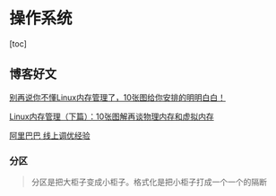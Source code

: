 # 操作系统

[toc]



##  博客好文

[别再说你不懂Linux内存管理了，10张图给你安排的明明白白！](https://mp.weixin.qq.com/s?__biz=MzIwMjM4NDE1Nw==&mid=2247483865&idx=1&sn=dfa63a467b620b6131acaef9ea6874a3&chksm=96de37aba1a9bebdcc097314f40ae633bd393253759ecd970ac84cdb41f18994da9405dbf356&token=1178579599&lang=zh_CN&scene=21#wechat_redirect)

[Linux内存管理（下篇）：10张图解再谈物理内存和虚拟内存](https://mp.weixin.qq.com/s/EvU7pV51ctPooREQt_8SaQ)

[阿里巴巴 线上调优经验](https://mp.weixin.qq.com/s/uajRpzDayZSwTEPhFUoVbQ)

### 分区

> 分区是把大柜子变成小柜子。格式化是把小柜子打成一个一个的隔断


